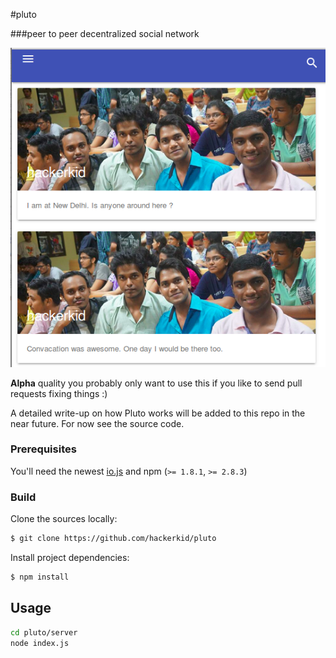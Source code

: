 #pluto

###peer to peer decentralized social network

![screenshot](server/public/images/example.png)

**Alpha** quality you probably only want to use this if you like to send pull requests fixing things :)

A detailed write-up on how Pluto works will be added to this repo in the near future. For now see the source code.

### Prerequisites

You'll need the newest [io.js](https://iojs.org) and npm (`>= 1.8.1`, `>= 2.8.3`)

### Build

Clone the sources locally:

```sh
$ git clone https://github.com/hackerkid/pluto

```

Install project dependencies:

```sh
$ npm install
```

## Usage

```sh
cd pluto/server
node index.js
```


